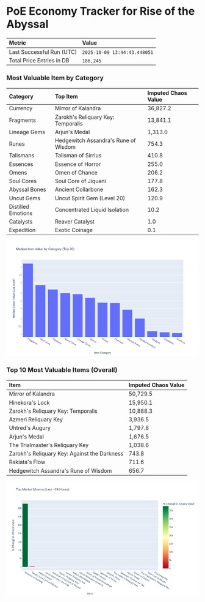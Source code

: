 # PoE Economy Tracker for Rise of the Abyssal

<!-- START_MAINTENANCE -->
| Metric | Value |
|:---|:---|
| Last Successful Run (UTC) | `2025-10-09 13:44:43.448051` |
| Total Price Entries in DB | `186,245` |

<!-- END_MAINTENANCE -->

<!-- START_DATAFRAME_DEBUG -->
<!-- END_DATAFRAME_DEBUG -->

<!-- START_CATEGORY_ANALYSIS -->
### Most Valuable Item by Category
| Category | Top Item | Imputed Chaos Value |
| :--- | :--- | :--- |
| Currency | Mirror of Kalandra | 36,827.2 |
| Fragments | Zarokh's Reliquary Key: Temporalis | 13,841.1 |
| Lineage Gems | Arjun's Medal | 1,313.0 |
| Runes | Hedgewitch Assandra's Rune of Wisdom | 754.3 |
| Talismans | Talisman of Sirrius | 410.8 |
| Essences | Essence of Horror | 255.0 |
| Omens | Omen of Chance | 206.2 |
| Soul Cores | Soul Core of Jiquani | 177.8 |
| Abyssal Bones | Ancient Collarbone | 162.3 |
| Uncut Gems | Uncut Spirit Gem (Level 20) | 120.9 |
| Distilled Emotions | Concentrated Liquid Isolation | 10.2 |
| Catalysts | Reaver Catalyst | 1.0 |
| Expedition | Exotic Coinage | 0.1 |


![Category Analysis Chart](charts/category_analysis.png)
<!-- END_ANALYSIS -->

<!-- START_ANALYSIS -->
### Top 10 Most Valuable Items (Overall)
| Item | Imputed Chaos Value |
| :--- | :--- |
| Mirror of Kalandra | 50,729.5 |
| Hinekora's Lock | 15,950.1 |
| Zarokh's Reliquary Key: Temporalis | 10,888.3 |
| Azmeri Reliquary Key | 3,936.5 |
| Uhtred's Augury | 1,797.8 |
| Arjun's Medal | 1,676.5 |
| The Trialmaster's Reliquary Key | 1,038.6 |
| Zarokh's Reliquary Key: Against the Darkness | 743.8 |
| Rakiata's Flow | 711.6 |
| Hedgewitch Assandra's Rune of Wisdom | 656.7 |


![Market Movers Chart](charts/market_movers.png)
<!-- END_ANALYSIS -->
